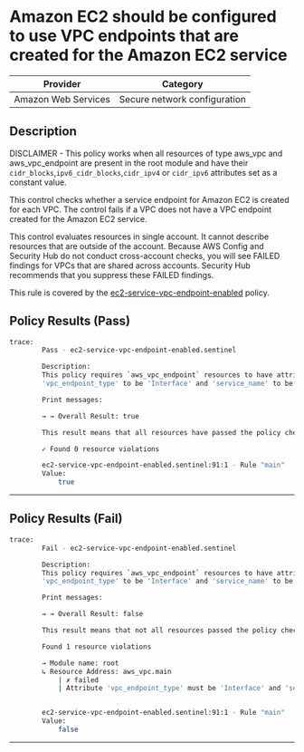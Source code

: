 # Amazon EC2 should be configured to use VPC endpoints that are created for the Amazon EC2 service

| Provider            |             Category           |
| ------------------- |  ----------------------------  |
| Amazon Web Services |  Secure network configuration  |

## Description

DISCLAIMER - This policy works when all resources of type aws_vpc and aws_vpc_endpoint are present in the root module and 
have their `cidr_blocks`,`ipv6_cidr_blocks`,`cidr_ipv4` or `cidr_ipv6`  attributes set as a constant value.

This control checks whether a service endpoint for Amazon EC2 is created for each VPC. The control fails if a VPC does not have a VPC endpoint created for the Amazon EC2 service.

This control evaluates resources in single account. It cannot describe resources that are outside of the account. Because AWS Config and Security Hub do not conduct cross-account checks, you will see FAILED findings for VPCs that are shared across accounts. Security Hub recommends that you suppress these FAILED findings.

This rule is covered by the [ec2-service-vpc-endpoint-enabled](../../policies/ec2-service-vpc-endpoint-enabled.sentinel) policy.

## Policy Results (Pass)

```bash
trace:
        Pass - ec2-service-vpc-endpoint-enabled.sentinel

        Description:
        This policy requires `aws_vpc_endpoint` resources to have attribute
        'vpc_endpoint_type' to be 'Interface' and 'service_name' to be 'ec2'.

        Print messages:

        → → Overall Result: true

        This result means that all resources have passed the policy check for the policy ec2-service-vpc-endpoint-enabled.

        ✓ Found 0 resource violations

        ec2-service-vpc-endpoint-enabled.sentinel:91:1 - Rule "main"
        Value:
            true
```

---

## Policy Results (Fail)

```bash
trace:
        Fail - ec2-service-vpc-endpoint-enabled.sentinel

        Description:
        This policy requires `aws_vpc_endpoint` resources to have attribute
        'vpc_endpoint_type' to be 'Interface' and 'service_name' to be 'ec2'.

        Print messages:

        → → Overall Result: false

        This result means that not all resources passed the policy check and the protected behavior is not allowed for the policy ec2-service-vpc-endpoint-enabled.

        Found 1 resource violations

        → Module name: root
        ↳ Resource Address: aws_vpc.main
            | ✗ failed
            | Attribute 'vpc_endpoint_type' must be 'Interface' and 'service_name' to be 'ec2' for 'aws_vpc_endpoint' linked with the 'aws_vpc' resource. Refer to https://docs.aws.amazon.com/securityhub/latest/userguide/ec2-controls.html#ec2-10 for more details.


        ec2-service-vpc-endpoint-enabled.sentinel:91:1 - Rule "main"
        Value:
            false
```

---
